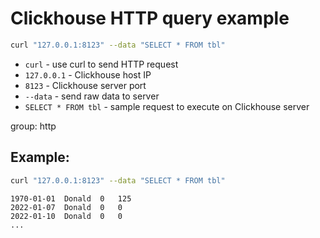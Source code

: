 # Clickhouse HTTP query example

```bash
curl "127.0.0.1:8123" --data "SELECT * FROM tbl"
```

- `curl` - use curl to send HTTP request
- `127.0.0.1` - Clickhouse host IP
- `8123` - Clickhouse server port
- `--data` - send raw data to server
- `SELECT * FROM tbl` - sample request to execute on Clickhouse server

group: http

## Example: 
```bash
curl "127.0.0.1:8123" --data "SELECT * FROM tbl"
```
```
1970-01-01	Donald	0	125
2022-01-07	Donald	0	0
2022-01-10	Donald	0	0
...
```

